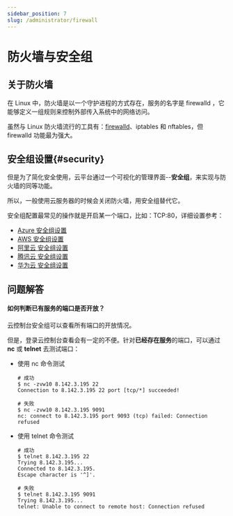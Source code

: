 ```yaml
---
sidebar_position: 7
slug: /administrator/firewall
---
```


# 防火墙与安全组

## 关于防火墙

在 Linux 中，防火墙是以一个守护进程的方式存在，服务的名字是 firewalld ，它能够定义一组规则来控制外部传入系统中的网络访问。  

虽然与 Linux 防火墙流行的工具有：[firewalld](https://firewalld.org/)、iptables 和 nftables，但 firewalld 功能最为强大。  

## 安全组设置{#security}

但是为了简化安全使用，云平台通过一个可视化的管理界面--**安全组**，来实现与防火墙的同等功能。  

所以，一般使用云服务器的时候会关闭防火墙，用安全组替代它。

安全组配置最常见的操作就是开启某一个端口，比如：TCP:80，详细设置参考：    

* [Azure 安全组设置](../azure#securitygroup)
* [AWS 安全组设置](../aws#securitygroup)
* [阿里云 安全组设置](../alibabacloud#securitygroup)
* [腾讯云 安全组设置](../tencentcloud#securitygroup)
* [华为云 安全组设置](../huaweicloud#securitygroup)

## 问题解答

#### 如何判断已有服务的端口是否开放？

云控制台安全组可以查看所有端口的开放情况。  

但是，登录云控制台查看会有一定的不便。针对**已经存在服务**的端口，可以通过 **nc** 或 **telnet** 去测试端口：

* 使用 nc 命令测试

    ```
    # 成功
    $ nc -zvw10 8.142.3.195 22
    Connection to 8.142.3.195 22 port [tcp/*] succeeded!

    # 失败
    $ nc -zvw10 8.142.3.195 9091
    nc: connect to 8.142.3.195 port 9093 (tcp) failed: Connection refused

    ```


* 使用 telnet 命令测试

    ```
    # 成功
    $ telnet 8.142.3.195 22
    Trying 8.142.3.195...
    Connected to 8.142.3.195.
    Escape character is '^]'.

    # 失败
    $ telnet 8.142.3.195 9091
    Trying 8.142.3.195...
    telnet: Unable to connect to remote host: Connection refused
    ```
